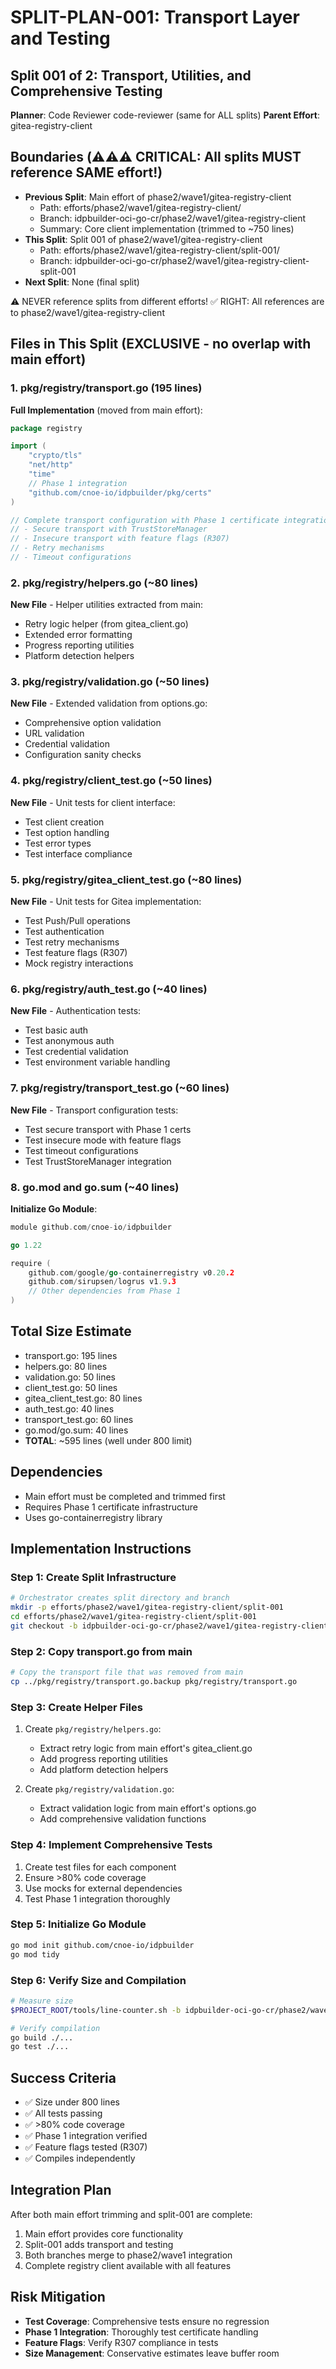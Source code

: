 # SPLIT-PLAN-001: Transport Layer and Testing

## Split 001 of 2: Transport, Utilities, and Comprehensive Testing
**Planner**: Code Reviewer code-reviewer (same for ALL splits)
**Parent Effort**: gitea-registry-client

<!-- ⚠️ ORCHESTRATOR METADATA PLACEHOLDER - DO NOT REMOVE ⚠️ -->
<!-- The orchestrator will add infrastructure metadata below: -->
<!-- WORKING_DIRECTORY, BRANCH, REMOTE, BASE_BRANCH, etc. -->
<!-- SW Engineers MUST read this metadata to navigate to the correct directory -->
<!-- END PLACEHOLDER -->

## Boundaries (⚠️⚠️⚠️ CRITICAL: All splits MUST reference SAME effort!)
- **Previous Split**: Main effort of phase2/wave1/gitea-registry-client
  - Path: efforts/phase2/wave1/gitea-registry-client/
  - Branch: idpbuilder-oci-go-cr/phase2/wave1/gitea-registry-client
  - Summary: Core client implementation (trimmed to ~750 lines)
- **This Split**: Split 001 of phase2/wave1/gitea-registry-client
  - Path: efforts/phase2/wave1/gitea-registry-client/split-001/
  - Branch: idpbuilder-oci-go-cr/phase2/wave1/gitea-registry-client-split-001
- **Next Split**: None (final split)

⚠️ NEVER reference splits from different efforts!
✅ RIGHT: All references are to phase2/wave1/gitea-registry-client

## Files in This Split (EXCLUSIVE - no overlap with main effort)

### 1. pkg/registry/transport.go (195 lines)
**Full Implementation** (moved from main effort):
```go
package registry

import (
    "crypto/tls"
    "net/http"
    "time"
    // Phase 1 integration
    "github.com/cnoe-io/idpbuilder/pkg/certs"
)

// Complete transport configuration with Phase 1 certificate integration
// - Secure transport with TrustStoreManager
// - Insecure transport with feature flags (R307)
// - Retry mechanisms
// - Timeout configurations
```

### 2. pkg/registry/helpers.go (~80 lines)
**New File** - Helper utilities extracted from main:
- Retry logic helper (from gitea_client.go)
- Extended error formatting
- Progress reporting utilities
- Platform detection helpers

### 3. pkg/registry/validation.go (~50 lines)
**New File** - Extended validation from options.go:
- Comprehensive option validation
- URL validation
- Credential validation
- Configuration sanity checks

### 4. pkg/registry/client_test.go (~50 lines)
**New File** - Unit tests for client interface:
- Test client creation
- Test option handling
- Test error types
- Test interface compliance

### 5. pkg/registry/gitea_client_test.go (~80 lines)
**New File** - Unit tests for Gitea implementation:
- Test Push/Pull operations
- Test authentication
- Test retry mechanisms
- Test feature flags (R307)
- Mock registry interactions

### 6. pkg/registry/auth_test.go (~40 lines)
**New File** - Authentication tests:
- Test basic auth
- Test anonymous auth
- Test credential validation
- Test environment variable handling

### 7. pkg/registry/transport_test.go (~60 lines)
**New File** - Transport configuration tests:
- Test secure transport with Phase 1 certs
- Test insecure mode with feature flags
- Test timeout configurations
- Test TrustStoreManager integration

### 8. go.mod and go.sum (~40 lines)
**Initialize Go Module**:
```go
module github.com/cnoe-io/idpbuilder

go 1.22

require (
    github.com/google/go-containerregistry v0.20.2
    github.com/sirupsen/logrus v1.9.3
    // Other dependencies from Phase 1
)
```

## Total Size Estimate
- transport.go: 195 lines
- helpers.go: 80 lines
- validation.go: 50 lines
- client_test.go: 50 lines
- gitea_client_test.go: 80 lines
- auth_test.go: 40 lines
- transport_test.go: 60 lines
- go.mod/go.sum: 40 lines
- **TOTAL**: ~595 lines (well under 800 limit)

## Dependencies
- Main effort must be completed and trimmed first
- Requires Phase 1 certificate infrastructure
- Uses go-containerregistry library

## Implementation Instructions

### Step 1: Create Split Infrastructure
```bash
# Orchestrator creates split directory and branch
mkdir -p efforts/phase2/wave1/gitea-registry-client/split-001
cd efforts/phase2/wave1/gitea-registry-client/split-001
git checkout -b idpbuilder-oci-go-cr/phase2/wave1/gitea-registry-client-split-001
```

### Step 2: Copy transport.go from main
```bash
# Copy the transport file that was removed from main
cp ../pkg/registry/transport.go.backup pkg/registry/transport.go
```

### Step 3: Create Helper Files
1. Create `pkg/registry/helpers.go`:
   - Extract retry logic from main effort's gitea_client.go
   - Add progress reporting utilities
   - Add platform detection helpers

2. Create `pkg/registry/validation.go`:
   - Extract validation logic from main effort's options.go
   - Add comprehensive validation functions

### Step 4: Implement Comprehensive Tests
1. Create test files for each component
2. Ensure >80% code coverage
3. Use mocks for external dependencies
4. Test Phase 1 integration thoroughly

### Step 5: Initialize Go Module
```bash
go mod init github.com/cnoe-io/idpbuilder
go mod tidy
```

### Step 6: Verify Size and Compilation
```bash
# Measure size
$PROJECT_ROOT/tools/line-counter.sh -b idpbuilder-oci-go-cr/phase2/wave1/gitea-registry-client -c $(git branch --show-current)

# Verify compilation
go build ./...
go test ./...
```

## Success Criteria
- ✅ Size under 800 lines
- ✅ All tests passing
- ✅ >80% code coverage
- ✅ Phase 1 integration verified
- ✅ Feature flags tested (R307)
- ✅ Compiles independently

## Integration Plan
After both main effort trimming and split-001 are complete:
1. Main effort provides core functionality
2. Split-001 adds transport and testing
3. Both branches merge to phase2/wave1 integration
4. Complete registry client available with all features

## Risk Mitigation
- **Test Coverage**: Comprehensive tests ensure no regression
- **Phase 1 Integration**: Thoroughly test certificate handling
- **Feature Flags**: Verify R307 compliance in tests
- **Size Management**: Conservative estimates leave buffer room
